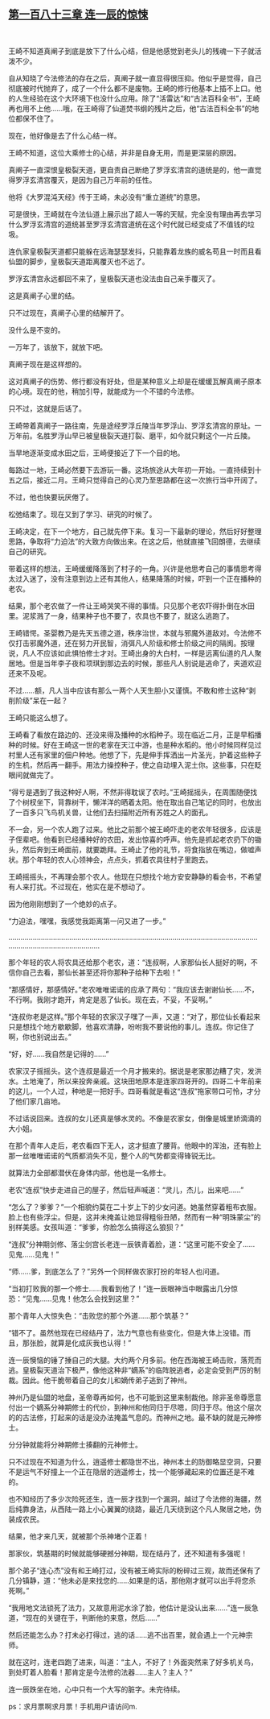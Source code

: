## [第一百八十三章 连一辰的惊悚](https://www.xxbiquge.com/11_11207/9057344.html)
﻿

  王崎不知道真阐子到底是放下了什么心结，但是他感觉到老头儿的残魂一下子就活泼不少。

  自从知晓了今法修法的存在之后，真阐子就一直显得很压抑。他似乎是觉得，自己彻底被时代抛弃了，成了一个什么都不是废物。王崎的修行他基本上插不上口。他的人生经验在这个大环境下也没什么应用。除了“活雷达”和“古法百科全书”，王崎再也用不上他……哦，在王崎得了仙道焚书纲的残片之后，他“古法百科全书”的地位都保不住了。

  现在，他好像是去了什么心结一样。

  王崎不知道，这位大乘修士的心结，并非是自身无用，而是更深层的原因。

  真阐子一直深恨皇极裂天道，更自责自己断绝了罗浮玄清宫的道统是的，他一直觉得罗浮玄清宫覆灭，是因为自己万年前的任性。

  他将《大罗混沌天经》传于王崎，未必没有“重立道统”的意思。

  可是很快，王崎就在今法仙道上展示出了超人一等的天赋，完全没有理由再去学习什么罗浮玄清宫的道统甚至罗浮玄清宫道统在这个时代就已经变成了不值钱的垃圾。

  连仇家皇极裂天道都只能躲在远海瑟瑟发抖，只能靠着龙族的威名苟且一时而且看仙盟的脚步，皇极裂天道距离覆灭也不远了。

  罗浮玄清宫永远都回不来了，皇极裂天道也没法由自己亲手覆灭了。

  这是真阐子心里的结。

  只不过现在，真阐子心里的结解开了。

  没什么是不变的。

  一万年了，该放下，就放下吧。

  真阐子现在是这样想的。

  这对真阐子的伤势、修行都没有好处，但是某种意义上却是在缓缓瓦解真阐子原本的心境。现在的他，稍加引导，就能成为一个不错的今法修。

  只不过，这就是后话了。

  王崎带着真阐子一路往南，先是途经罗浮丘陵当年罗浮山、罗浮玄清宫的原址。一万年前。名胜罗浮山早已被皇极裂天道打裂、磨平，如今就只剩这个一片丘陵。

  当旱地逐渐变成水田之后，王崎便接近了下一个目的地。

  每路过一地，王崎必然要下去游玩一番。这场旅途从大年初一开始。一直持续到十五之后，接近二月。王崎只觉得自己的心灵乃至思路都在这一次旅行当中开阔了。

  不过，他也快要玩厌倦了。

  松弛结束了。现在又到了学习、研究的时候了。

  王崎决定，在下一个地方，自己就先停下来。复习一下最新的理论，然后好好整理思路，争取将“力迫法”的大致方向做出来。在这之后，他就直接飞回朗德，去继续自己的研究。

  带着这样的想法，王崎缓缓降落到了村子的一角。兴许是他思考自己的事情思考得太过入迷了，没有注意到边上还有其他人，结果降落的时候，吓到一个正在播种的老农。

  结果，那个老农做了一件让王崎哭笑不得的事情。只见那个老农吓得扑倒在水田里。泥浆溅了一身，结果种子也不要了，农具也不要了，就这么逃跑了。

  王崎错愕。圣婴教乃是先天五德之道，秩序治世，本就与邪魔外道敌对。今法修不仅打击邪魔外道，还在努力开民智，消弭凡人阶级和修士阶级之间的隔阂。按理说，凡人不应该如此惧怕修士才对。王崎出身的大白村，一样是远离仙道的凡人聚居地。但是当年李子夜和项琪到那边去的时候，那些凡人别说是逃命了，夹道欢迎还来不及呢。

  不过……额，凡人当中应该有那么一两个人天生胆小又谨慎。不敢和修士这种“剥削阶级”呆在一起？

  王崎只能这么想了。

  王崎看了看放在路边的、还没来得及播种的水稻种子。现在临近二月，正是早稻播种的时候。好在王崎这一世的老家在天江中游，也是种水稻的。他小时候同样见过村里人还有家里的佃户种地。他想了下，先是伸手挥洒出一片圣光，护着这些种子的生机，然后再一翻手。用法力操控种子，使之自动埋入泥土你。这些事，只在眨眼间就做完了。

  “得亏是遇到了我这种好人啊，不然非得耽误了农时。”王崎摇摇头，在周围随便找了个树杈坐下，背靠树干，懒洋洋的晒着太阳。他在取出自己笔记的同时，也放出了一百多只飞鸟机关兽，让他们去扫描附近所有苏姓之人的面孔。

  不一会，另一个农人跑了过来。他比之前那个被王崎吓走的老农年轻很多，应该是子侄辈吧。他看到已经播种好的农田，发出惊喜的呼声。他先是抓起老农扔下的锄头，然后奔到王崎面前，就要跪拜。王崎止了他的礼节，将食指放在嘴边，做嘘声状。那个年轻的农人心领神会，点点头，抓着农具往村子里跑去。

  王崎摇摇头，不再理会那个农人。他现在只想找个地方安安静静的看会书，不希望有人来打扰。不过现在，他实在是不想动了。

  因为他刚刚想到了一个绝妙的点子。

  “力迫法，嘿嘿，我感觉我距离第一问又进了一步。”

  ……………………………………………………………………………………………………………………………………………………

  那个年轻的农人将农具还给那个老农，道：“连叔啊，人家那仙长人挺好的啊，不信你自己去看，那仙长甚至还将你那种子给种下去啦！”

  “那感情好，那感情好。”老农唯唯诺诺的应承了两句：“我应该去谢谢仙长……不，不行啊。我刚才跑开，肯定是恶了仙长。现在去，不妥，不妥啊。”

  “连叔你老是这样。”那个年轻的农家汉子嘿了一声，又道：“对了，那位仙长看起来只是想找个地方歇歇脚，他喜欢清静，吩咐我不要说他的事儿。连叔。你记住了啊，你也别说出去。”

  “好，好……我自然是记得的……”

  农家汉子摇摇头。这个连叔是最近一个月才搬来的。据说是老家那边糟了灾，发洪水。土地淹了，所以来投奔亲戚。这块田地原本是连家四哥开的。四哥二十年前来的这儿，一个人过，种地是一把好手。四哥看就是看这“连叔”拖家带口可怜，才分了他们家几亩地。

  不过话说回来。连叔的女儿还真是够水灵的。不像是农家女，倒像是城里娇滴滴的大小姐。

  在那个青年人走后，老农看四下无人，这才挺直了腰背。他眼中的浑浊，还有脸上那一丝唯唯诺诺的气质都消失不见，整个人的气势都变得锋锐无比。

  就算法力全部都潜伏在身体内部，他也是一名修士。

  老农“连叔”快步走进自己的屋子，然后轻声喊道：“灵儿，杰儿，出来吧……”

  “怎么了？爹爹？”一个相貌约莫在二十岁上下的少女问道。她虽然穿着粗布衣服。脸上也有些浮尘。但是，这并未掩盖让她显得粗俗丑陋，然而有一种“明珠蒙尘”的别样美感。女孩叫道：“爹爹，你脸怎么搞得这么狼狈？”

  “连叔”分神期剑修、落尘剑宫长老连一辰铁青着脸，道：“这里可能不安全了……见鬼……见鬼！”

  “师……爹，到底怎么了？”另外一个同样做农家打扮的年轻人也问道。

  “当初打败我的那一个修士……我看到他了！”连一辰眼神当中眼露出几分惊恐：“见鬼……见鬼！他怎么会找到这里？”

  那个青年人大惊失色：“击败您的那个外道……那个筑基？”

  “错不了。虽然他现在已经结丹了，法力气意也有些变化，但是大体上没错。而且，那张脸，就算是化成灰我也认得！”

  连一辰懊恼的锤了捶自己的大腿。大约两个月多前。他在西海被王崎击败，落荒而逃。皇极裂天道治下极严，像他这种非“嫡系”的临阵脱逃者，必定会受到严厉的制裁。因此。他干脆带着自己的女儿和嫡传弟子逃到了神州。

  神州乃是仙盟的地盘，圣帝尊再如何，也不可能到这里来制裁他。除非圣帝尊愿意付出一个嫡系分神期修士的代价，到神州和他同归于尽嗯，同归于尽。他这个层次的的古法修，打起来的话是没办法掩盖气息的。而神州之地。最不缺的就是元神修士。

  分分钟就能将分神期修士揍翻的元神修士。

  只不过现在不知道为什么，逍遥修士都隐世不出，神州本土的防御略显空洞，只要不是运气不好撞上一个正在隐居的逍遥修士，找一个能够藏起来的位置还是不难的。

  也不知经历了多少次险死还生，连一辰才找到一个漏洞，越过了今法修的海疆，然后纯靠身法，从西陆一路上小心翼翼的绕路，最近几天绕到这个凡人聚居之地，伪装成农民。

  结果，他才来几天，就被那个杀神堵个正着！

  那家伙，筑基期的时候就能够硬撼分神期，现在结丹了，还不知道有多强呢！

  那个弟子“连心杰”没有和王崎打过，没有被王崎实际的粉碎过三观，故而还保有了几分镇静，道：“他未必是来找您的……如果是的话，那他刚才就可以出手将您杀死啊。”

  “我用地文法锁死了法力，又故意用泥水涂了脸，他估计是没认出来……”连一辰急道，“现在的关键在于，判断他的来意，然后……”

  然后还能怎么办？打未必打得过，逃的话……逃不出百里，就会遇上一个元神宗师。

  就在这时，连老四跑了进来，叫道：“主人，不好了！外面突然来了好多机关鸟，到处盯着人脸看！那肯定是今法修的法器……主人？主人？”

  连一辰跌坐在地，心中只有一个大写的脏字。未完待续。

  ps：求月票啊求月票！手机用户请访问m.

